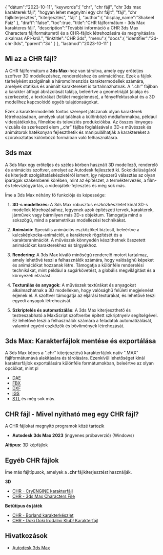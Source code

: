 {
"dátum":"2023-10-11",
   "keywords":[
"chr",
"chr fájl",
"chr 3ds max karakterek fájl",
"hogyan lehet megnyitni egy chr fájlt",
"fájl",
"chr fájlkiterjesztés",
"kiterjesztés",
"fájl"
],
   "author":{
"display_name":"Shakeel Faiz"
},
"draft":"false",
"toc":true,
"title":"CHR fájlformátum - 3ds Max karakteres fájl",
   "description":"További információ a CHR 3ds Max Characters fájlformátumról és a CHR-fájlok létrehozására és megnyitására alkalmas API-król.",
   "linktitle":"CHR 3ds",
   "menu":{
      "docs":{
         "identifier":"3d-chr-3ds",
         "parent":"3d"
}
},
"lastmod":"2023-10-11"
}

## Mi az a CHR fájl?

A CHR fájlformátum a **3ds Max**-hoz van társítva, amely egy erőteljes szoftver 3D modellezéshez, rendereléshez és animációhoz. Ezek a fájlok tárhelyként szolgálnak a háromdimenziós karaktermodellek számára, amelyek statikus és animált karaktereket is tartalmazhatnak. A ".chr" fájlban a karakter átfogó ábrázolását találja, beleértve a geometriáját (alakja és szerkezete), a textúrákat (felület megjelenése), a fényeffektusokat és a 3D modellhez kapcsolódó egyéb tulajdonságokat.

Ezek a karaktermodellek fontos szerepet játszanak olyan karakterek létrehozásában, amelyek utat találnak a különböző médiaformákba, például videojátékokba, filmekbe és televíziós produkciókba. Az összes lényeges vizuális és szerkezeti elem „.chr” fájlba foglalásával a 3D-s művészek és animátorok hatékonyan fejleszthetik és manipulálhatják a karaktereket a szórakoztatás különböző formáiban való felhasználásra.

## 3ds max

A 3ds Max egy erőteljes és széles körben használt 3D modellező, renderelő és animációs szoftver, amelyet az Autodesk fejlesztett ki. Sokoldalúságáról és kiterjedt szolgáltatáskészletéről ismert, így népszerű választás az olyan iparágak szakemberei körében, mint az építészet, a terméktervezés, a film- és televíziógyártás, a videojáték-fejlesztés és még sok más.

Íme a 3ds Max néhány fő funkciója és képessége:

1. **3D-s modellezés:** A 3ds Max robusztus eszközkészletet kínál 3D-s modellek létrehozásához, legyenek azok építészeti tervek, karakterek, járművek vagy bármilyen más 3D-s objektum. Támogatja mind a sokszögű, mind a parametrikus modellezési technikákat.
    



2. **Animáció:** Speciális animációs eszközöket biztosít, beleértve a kulcsképkocka-animációt, a karakterek rögzítését és a karakteranimációt. A művészek könnyedén készíthetnek összetett animációkat karakterekhez és tárgyakhoz.
    



3. **Rendering:** A 3ds Max kiváló minőségű renderelő motort tartalmaz, amely lehetővé teszi a felhasználók számára, hogy valósághű képeket és animációkat hozzanak létre. Támogatja a különféle renderelési technikákat, mint például a sugárkövetést, a globális megvilágítást és a környezeti elzárást.
    



4. **Texturálás és anyagok:** A művészek textúrákat és anyagokat alkalmazhatnak a 3D modelleken, hogy valósághű felületi megjelenést érjenek el. A szoftver támogatja az eljárási textúrákat, és lehetővé teszi egyedi anyagok létrehozását.
       




5. **Szkriptelés és automatizálás:** A 3ds Max kiterjeszthető és testreszabható a MaxScript szoftverbe épített szkriptnyelv segítségével. Ez lehetővé teszi a felhasználók számára a feladatok automatizálását, valamint egyéni eszközök és bővítmények létrehozását.

## 3ds Max: Karakterfájlok mentése és exportálása

A 3ds Max képes a ".chr" kiterjesztésű karakterfájlok natív ".MAX" fájlformátumává alakítására és tárolására. Ezenkívül lehetőséget kínál karakterfájlok exportálására különféle formátumokban, beleértve az olyan opciókat, mint pl

- [DAE](/hu/3d/nap/)
- [FBX](/hu/3d/fbx/)
- [DXF](/hu/cad/dxf/)
- [IGS](/hu/cad/igs/)
- [STL](/hu/cad/stl/) és még sok más.

## CHR fájl - Mivel nyitható meg egy CHR fájl?

A CHR fájlokat megnyitó programok közé tartozik

- **Autodesk 3ds Max 2023** (ingyenes próbaverzió) (Windows)

**Altípus:** 3D képfájlok

## Egyéb CHR fájlok

Íme más fájltípusok, amelyek a **.chr** fájlkiterjesztést használják.

**3D**
- [CHR - CryENGINE karakterfájl](/hu/3d/chr-cryengine/)
- [CHR - 3ds Max Characters File](/hu/3d/chr-3ds/)

**Betűtípus és játék**
- [CHR - Borland karakterkészlet](/hu/font/chr/)
- [CHR - Doki Doki Irodalmi Klub! Karakterfájl](/hu/game/chr-doki/)

## Hivatkozások
* [Autodesk 3ds Max](https://en.wikipedia.org/wiki/Autodesk_3ds_Max)

